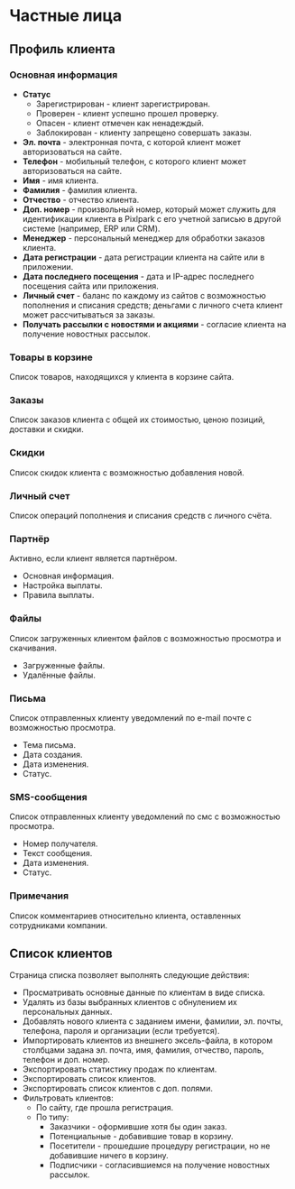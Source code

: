 # Частные лица

## Профиль клиента

### Основная информация
* **Статус**
    + Зарегистрирован - клиент зарегистрирован.
    + Проверен - клиент успешно прошел проверку.
    + Опасен - клиент отмечен как ненадеждый.
    + Заблокирован - клиенту запрещено совершать заказы.
* **Эл. почта** - электронная почта, с которой клиент может авторизоваться на сайте.
* **Телефон** - мобильный телефон, с которого клиент может авторизоваться на сайте.
* **Имя** - имя клиента.
* **Фамилия** - фамилия клиента.
* **Отчество** - отчество клиента.
* **Доп. номер** - произвольный номер, который может служить для идентификации клиента в Pixlpark с его учетной записью в другой системе (например, ERP или CRM).
* **Менеджер** - персональный менеджер для обработки заказов клиента.
* **Дата регистрации** - дата регистрации клиента на сайте или в приложении.
* **Дата последнего посещения** - дата и IP-адрес последнего посещения сайта или приложения.
* **Личный счет** - баланс по каждому из сайтов с возможностью пополнения и списания средств; деньгами с личного счета клиент может рассчитываться за заказы.
* **Получать рассылки с новостями и акциями** - согласие клиента на получение новостных рассылок.

### Товары в корзине
Список товаров, находящихся у клиента в корзине сайта.

### Заказы
Список заказов клиента с общей их стоимостью, ценою позиций, доставки и скидки.

### Скидки
Список скидок клиента с возможностью добавления новой.

### Личный счет
Список операций пополнения и списания средств с личного счёта.

### Партнёр
Активно, если клиент является партнёром.
- Основная информация.
- Настройка выплаты.
- Правила выплаты.

### Файлы
Список загруженных клиентом файлов с возможностью просмотра и скачивания.
- Загруженные файлы.
- Удалённые файлы.

### Письма
Список отправленных клиенту уведомлений по e-mail почте с возможностью просмотра.
- Тема письма.
- Дата создания.
- Дата изменения.
- Статус.

### SMS-сообщения
Список отправленных клиенту уведомлений по смс с возможностью просмотра.
- Номер получателя.
- Текст сообщения.
- Дата изменения.
- Статус.

### Примечания
Список комментариев относительно клиента, оставленных сотрудниками компании.

## Список клиентов
Страница списка позволяет выполнять следующие действия:
* Просматривать основные данные по клиентам в виде списка.
* Удалять из базы выбранных клиентов с обнулением их персональных данных.
* Добавлять нового клиента с заданием имени, фамилии, эл. почты, телефона, пароля и организации (если требуется).
* Импортировать клиентов из внешнего эксель-файла, в котором столбцами задана эл. почта, имя, фамилия, отчество, пароль, телефон и доп. номер.
* Экспортировать статистику продаж по клиентам.
* Экспортировать список клиентов.
* Экспортировать список клиентов с доп. полями.
* Фильтровать клиентов:
    + По сайту, где прошла регистрация.
    + По типу:
        - Заказчики - оформившие хотя бы один заказ.
        - Потенциальные - добавившие товар в корзину.
        - Посетители - прошедшие процедуру регистрации, но не добавившие ничего в корзину.
        - Подписчики - согласившиемся на получение новостных рассылок.
